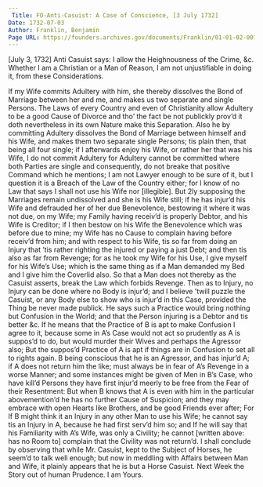 ```yaml
---
 Title: FO-Anti-Casuist: A Case of Conscience, [3 July 1732]
Date: 1732-07-03
Author: Franklin, Benjamin
Page URL: https://founders.archives.gov/documents/Franklin/01-01-02-0079
---
```


[July 3, 1732]
Anti Casuist says: I allow the Heighnousness of the Crime, &c.
Whether I am a Christian or a Man of Reason, I am not unjustifiable in doing it, from these Considerations.

If my Wife commits Adultery with him, she thereby dissolves the Bond of Marriage between her and me, and makes us two separate and single Persons. The Laws of every Country and even of Christianity allow Adultery to be a good Cause of Divorce and tho’ the fact be not publickly prov’d it doth nevertheless in its own Nature make this Separation. Also he by committing Adultery dissolves the Bond of Marriage between himself and his Wife, and makes them two separate single Persons; tis plain then, that being all four single; if I afterwards enjoy his Wife, or rather her that was his Wife, I do not commit Adultery for Adultery cannot be committed where both Parties are single and consequently, do not breake that positive Command which he mentions; I am not Lawyer enough to be sure of it, but I question it is a Breach of the Law of the Country either; for I know of no Law that says I shall not use his Wife nor [illegible].
But 2ly supposing the Marriages remain undissolved and she is his Wife still; if he has injur’d his Wife and defrauded her of her due Benevolence, bestowing it where it was not due, on my Wife; my Family having receiv’d is properly Debtor, and his Wife is Creditor; if I then bestow on his Wife the Benevolence which was before due to mine; my Wife has no Cause to complain having before receiv’d from him; and with respect to his Wife, tis so far from doing an Injury that ’tis rather righting the injured or paying a just Debt; and then tis also as far from Revenge; for as he took my Wife for his Use, I give myself for his Wife’s Use; which is the same thing as if a Man demanded my Bed and I give him the Coverlid also. So that a Man does not thereby as the Casuist asserts, break the Law which forbids Revenge.
Then as to Injury, no Injury can be done where no Body is injur’d; and I believe ’twill puzzle the Casuist, or any Body else to show who is injur’d in this Case, provided the Thing be never made publick.
He says such a Practice would bring nothing but Confusion in the World; and that the Person injuring is a Debtor and tis better &c. If he means that the Practice of B is apt to make Confusion I agree to it, because some in A’s Case would not act so prudently as A is suppos’d to do, but would murder their Wives and perhaps the Agressor also; But the suppos’d Practice of A is apt if things are in Confusion to set all to rights again. B being conscious that he is an Agressor, and has injur’d A; if A does not return him the like; must always be in fear of A’s Revenge in a worse Manner; and some instances might be given of Men in B’s Case, who have kill’d Persons they have first injur’d meerly to be free from the Fear of their Resentment: But when B knows that A is even with him in the particular abovemention’d he has no further Cause of Suspicion; and they may embrace with open Hearts like Brothers, and be good Friends ever after; For If B might think it an Injury in any other Man to use his Wife; he cannot say tis an Injury in A, because he had first serv’d him so; and If he will say that his Familiarity with A’s Wife, was only a Civility; he cannot [written above: has no Room to] complain that the Civility was not return’d. I shall conclude by observing that while Mr. Casuist, kept to the Subject of Horses, he seem’d to talk well enough; but now in meddling with Affairs between Man and Wife, it plainly appears that he is but a Horse Casuist. Next Week the Story out of human Prudence. I am Yours.

